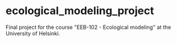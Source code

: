 # ecological_modeling_project
Final project for the course "EEB-102 - Ecological modeling" at the University of Helsinki.
